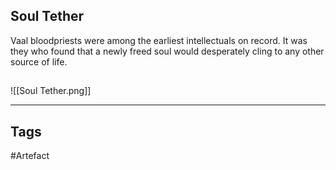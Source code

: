 ## Soul Tether
Vaal bloodpriests were among the earliest intellectuals on record.
It was they who found that a newly freed soul would
desperately cling to any other source of life.
## 
![[Soul Tether.png]]

---
## Tags
#Artefact